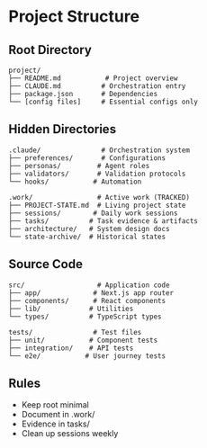 # Project Structure

## Root Directory
```
project/
├── README.md           # Project overview
├── CLAUDE.md          # Orchestration entry
├── package.json       # Dependencies
└── [config files]     # Essential configs only
```

## Hidden Directories
```
.claude/               # Orchestration system
├── preferences/       # Configurations
├── personas/         # Agent roles
├── validators/       # Validation protocols
└── hooks/           # Automation

.work/                # Active work (TRACKED)
├── PROJECT-STATE.md  # Living project state
├── sessions/        # Daily work sessions
├── tasks/          # Task evidence & artifacts
├── architecture/   # System design docs
└── state-archive/  # Historical states
```

## Source Code
```
src/                  # Application code
├── app/             # Next.js app router
├── components/      # React components
├── lib/            # Utilities
└── types/          # TypeScript types

tests/               # Test files
├── unit/           # Component tests
├── integration/    # API tests
└── e2e/           # User journey tests
```

## Rules
- Keep root minimal
- Document in .work/
- Evidence in tasks/
- Clean up sessions weekly
